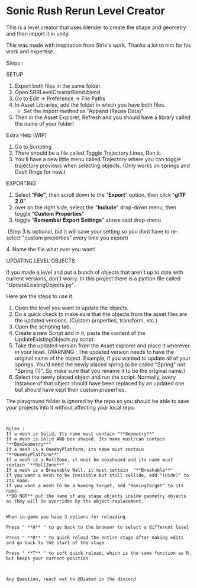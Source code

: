 # Sonic Rush Rerun Level Creator

This is a level creator that uses blender to create the shape and geometry and then import it in unity.

This was made with inspiration from Strix's work. Thanks a lot to him for his work and expertise.

Steps :


SETUP



1. Export both files in the same folder.
2. Open SRRLevelCreatorBlend.blend
3. Go to Edit -> Preference -> File Paths
4. In Asset Libraries, add the folder in which you have both files.
   - Set the import method as "Append (Reuse Data)"
5. Then in the Asset Explorer, Refresh and you should have a library called the name of your folder!
   

Extra Help (WIP)

1. Go to Scripting
2. There should be a file called Toggle Trajectory Lines, Run it.
3. You'll have a new little menu called Trajectory where you can toggle trajectory previews when selecting objects. (Only works on springs and Dash Rings for now.)



EXPORTING


1. Select "**File"**, then scroll down to the "**Export**" option, then click "**glTF 2.0**"
2. over on the right side, select the "**Include**" drop-down menu, then toggle "**Custom** **Properties**"
3. toggle "**Remember Export Settings**" above said drop-menu

&nbsp;(Step 3 is optional, but it will save your setting so you dont have to re-select "custom properties" every time you export)

4\.    Name the file what ever you want!


UPDATING LEVEL OBJECTS

If you made a level and put a bunch of objects that aren't up to date with current versions, don't worry.
In this project there is a python file called "UpdateExistingObjects.py".

Here are the steps to use it. 

1. Open the level you want to update the objects.
2. Do a quick check to make sure that the objects from the asset files are the updated versions. (Custom properties, transform, etc.)
3. Open the scripting tab.
4. Create a new Script and in it, paste the content of the UpdateExistingObjects.py script.
5. Take the updated version from the Asset explorer and place it wherever in your level.
(WARNING : The updated version needs to have the original name of the object. Example, if you wanted to update all of your springs. You'd need the newly placed spring to be called "Spring" not "Spring (1)".
So make sure that you rename it to be the original name.)
6. Select the newly placed object and run the script.
Normally, every instance of that object should have been replaced by an updated one but should have kept their custom properties.

The playground folder is ignored by the repo so you should be able to save your projects into it without affecting your local repo.

~~~~~~~~~~~~~~~~~~~~~~~~~~~~~~~~~~~~~~~~~~~~~~~~~~~~~~~~~~~~~~~~~~~~~~~~~~~~~~~~~~~~~~~~~~~~~~~~~~~~~~~


Rules :
If a mesh is Solid, Its name must contain "**Geometry**"
If a mesh is Solid AND box shaped, Its name must/can contain "**BoxGeometry**"
If a mesh is a OneWayPlatform, its name must contain "**OneWayPlatform**"
If a mesh is a RollZone, it must be boxshaped and its name must contain "**RollZone**"
If a mesh is a Breakable Wall, it must contain  "**Breakable**"
If you want a mesh to be invisible but still collide, add "(Hide)" to its name.
If you want a mesh to be a homing target, add "HomingTarget" to its name.
**DO NOT** put the name of any stage objects inside geometry objects as they will be overriden by the object replacement.


When in-game you have 3 options for reloading

Press " **H** " to go back to the browser to select a different level

Press " **R** " to quick reload the entire stage after making edits and go back to the start of the stage

Press " **T** " to soft quick reload, which is the same function as R, but keeps your current position 



Any Question, reach out to @Diamax in the discord



